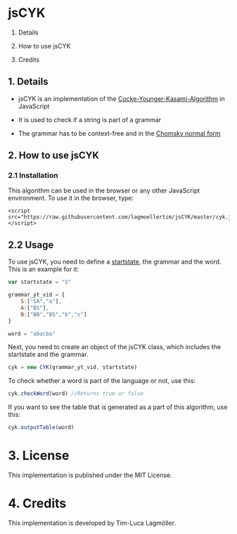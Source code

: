# jsCYK

1. Details

2. How to use jsCYK

3. Credits

## 1. Details

- jsCYK is an implementation of the [Cocke-Younger-Kasami-Algorithm](https://en.wikipedia.org/wiki/CYK_algorithm) in JavaScript

- It is used to check if a string is part of a grammar

- The grammar has to be context-free and in the [Chomsky normal form](https://en.wikipedia.org/wiki/Chomsky_normal_form)

## 2. How to use jsCYK

### 2.1 Installation

This algorithm can be used in the browser or any other JavaScript environment. To use it in the browser, type:

```
<script src="https://raw.githubusercontent.com/lagmoellertim/jsCYK/master/cyk.js"></script>
```

## 2.2 Usage

To use jsCYK, you need to define a [startstate](https://en.wikipedia.org/wiki/Finite-state_machine#Start_state), the grammar and the word. This is an example for it:

```javascript
var startstate = "S"

grammar_yt_vid = {
    S:["SA","a"],
    A:["BS"],
    B:["BB","BS","b","c"]
}

word = "abacba"
```

Next, you need to create an object of the jsCYK class, which includes the startstate and the grammar.

```javascript
cyk = new CYK(grammar_yt_vid, startstate)
```

To check whether a word is part of the language or not, use this:

```javascript
cyk.checkWord(word) //Returns true or false
```

If you want to see the table that is generated as a part of this algorithm, use this:

```javascript
cyk.outputTable(word)
```

# 3. License

This implementation is published under the MIT License.

# 4. Credits

This implementation is developed by Tim-Luca Lagmöller.
